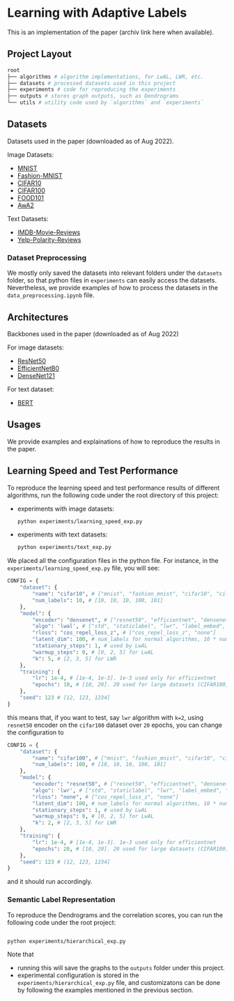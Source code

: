 # Learning with Adaptive Labels

This is an implementation of the paper (archiv link here when available).

## Project Layout
```bash
root
├── algorithms # algorithm implementations, for LwAL, LWR, etc.
├── datasets # processed datasets used in this project
├── experiments # code for reproducing the experiments
├── outputs # stores graph outputs, such as Dendrograms
└── utils # utility code used by `algorithms` and `experiments`
```

## Datasets

Datasets used in the paper (downloaded as of Aug 2022).

Image Datasets:
- [MNIST](https://www.tensorflow.org/datasets/catalog/mnist)
- [Fashion-MNIST](https://www.tensorflow.org/datasets/catalog/fashion_mnist)
- [CIFAR10](https://www.tensorflow.org/datasets/catalog/cifar10)
- [CIFAR100](https://www.tensorflow.org/datasets/catalog/cifar100)
- [FOOD101](https://www.tensorflow.org/datasets/catalog/food101)
- [AwA2](https://cvml.ist.ac.at/AwA2/)

Text Datasets:
- [IMDB-Movie-Reviews](https://www.tensorflow.org/datasets/catalog/imdb_reviews)
- [Yelp-Polarity-Reviews](https://www.tensorflow.org/datasets/catalog/yelp_polarity_reviews)

### Dataset Preprocessing
We mostly only saved the datasets into relevant folders under the `datasets` folder, so that python files in `experiments` can easily access the datasets. Nevertheless, we provide examples of how to process the datasets in the `data_preprocessing.ipynb` file.

## Architectures

Backbones used in the paper (downloaded as of Aug 2022)

For image datasets:
- [ResNet50](https://www.tensorflow.org/api_docs/python/tf/keras/applications/resnet50/ResNet50)
- [EfficientNetB0](https://www.tensorflow.org/api_docs/python/tf/keras/applications/efficientnet/EfficientNetB0)
- [DenseNet121](https://www.tensorflow.org/api_docs/python/tf/keras/applications/densenet/DenseNet121)

For text dataset:
- [BERT](https://huggingface.co/docs/transformers/model_doc/bert)

## Usages

We provide examples and explainations of how to reproduce the results in the paper.

## Learning Speed and Test Performance
To reproduce the learning speed and test performance results of different algorithms, run the following code under the root directory of this project:

- experiments with image datasets:
	```bash
	python experiments/learning_speed_exp.py
	```
- experiments with text datasets:
	```bash
	python experiments/text_exp.py
	```

We placed all the configuration files in the python file. For instance, in the `experiments/learning_speed_exp.py` file, you will see:
```python
CONFIG = {
	"dataset": {
		"name": "cifar10", # ["mnist", "fashion_mnist", "cifar10", "cifar100", "food101"]
		"num_labels": 10, # [10, 10, 10, 100, 101]	
	},
	"model": {
		"encoder": "densenet", # ["resnet50", "efficientnet", "densenet"]
		"algo": 'lwal', # ["std", "staticlabel", "lwr", "label_embed", "lwal"]
		"rloss": "cos_repel_loss_z", # ["cos_repel_loss_z", "none"]
		"latent_dim": 100, # num_labels for normal algorithms, 10 * num_labels for LwAL10, 768 for StaticLabel
		"stationary_steps": 1, # used by LwAL
		"warmup_steps": 0, # [0, 2, 5] for LwAL
		"k": 5, # [2, 3, 5] for LWR
	},
	"training": {
		"lr": 1e-4, # [1e-4, 1e-3]. 1e-3 used only for efficientnet
		"epochs": 10, # [10, 20]. 20 used for large datasets (CIFAR100, Food101)
	},
	"seed": 123 # [12, 123, 1234]
}
```
this means that, if you want to test, say `lwr` algorithm with `k=2`, using `resnet50` encoder on the `cifar100` dataset over `20` epochs, you can change the configuration to
```python
CONFIG = {
	"dataset": {
		"name": "cifar100", # ["mnist", "fashion_mnist", "cifar10", "cifar100", "food101"]
		"num_labels": 100, # [10, 10, 10, 100, 101]	
	},
	"model": {
		"encoder": "resnet50", # ["resnet50", "efficientnet", "densenet"]
		"algo": 'lwr', # ["std", "staticlabel", "lwr", "label_embed", "lwal"]
		"rloss": "none", # ["cos_repel_loss_z", "none"]
		"latent_dim": 100, # num_labels for normal algorithms, 10 * num_labels for LwAL10, 768 for StaticLabel
		"stationary_steps": 1, # used by LwAL
		"warmup_steps": 0, # [0, 2, 5] for LwAL
		"k": 2, # [2, 3, 5] for LWR
	},
	"training": {
		"lr": 1e-4, # [1e-4, 1e-3]. 1e-3 used only for efficientnet
		"epochs": 20, # [10, 20]. 20 used for large datasets (CIFAR100, Food101)
	},
	"seed": 123 # [12, 123, 1234]
}
```
and it should run accordingly.

### Semantic Label Representation

To reproduce the Dendrograms and the correlation scores, you can run the following code under the root project:

```bash

python experiments/hierarchical_exp.py
```
Note that 

- running this will save the graphs to the `outputs` folder under this project. 
- experimental configuration is stored in the `experiments/hierarchical_exp.py` file, and customizatons can be done by following the examples mentioned in the previous section.
